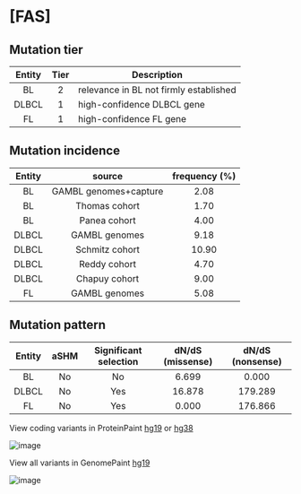# [FAS]

## Mutation tier

|Entity|Tier|Description                           |
|:------:|:----:|--------------------------------------|
|BL    |2   |relevance in BL not firmly established|
|DLBCL |1   |high-confidence DLBCL gene            |
|FL    |1   |high-confidence FL gene               |
## Mutation incidence

|Entity|source               |frequency (%)|
|:------:|:---------------------:|:-------------:|
|BL    |GAMBL genomes+capture| 2.08        |
|BL    |Thomas cohort        | 1.70        |
|BL    |Panea cohort         | 4.00        |
|DLBCL |GAMBL genomes        | 9.18        |
|DLBCL |Schmitz cohort       |10.90        |
|DLBCL |Reddy cohort         | 4.70        |
|DLBCL |Chapuy cohort        | 9.00        |
|FL    |GAMBL genomes        | 5.08        |

## Mutation pattern

|Entity|aSHM|Significant selection|dN/dS (missense)|dN/dS (nonsense)|
|:------:|:----:|:---------------------:|:----------------:|:----------------:|
|BL    |No  |No                   | 6.699          |  0.000         |
|DLBCL |No  |Yes                  |16.878          |179.289         |
|FL    |No  |Yes                  | 0.000          |176.866         |



View coding variants in ProteinPaint [hg19](https://www.bcgsc.ca/downloads/morinlab/GAMBL/test/genes/FAS_protein.html)  or [hg38](https://www.bcgsc.ca/downloads/morinlab/GAMBL/test/genes/FAS_protein_hg38.html)

![image](../../images/proteinpaint/FAS_NM_000043.svg)

View all variants in GenomePaint [hg19](https://www.bcgsc.ca/downloads/morinlab/GAMBL/test/genes/FAS.html)

![image](../../images/proteinpaint/FAS.svg)
